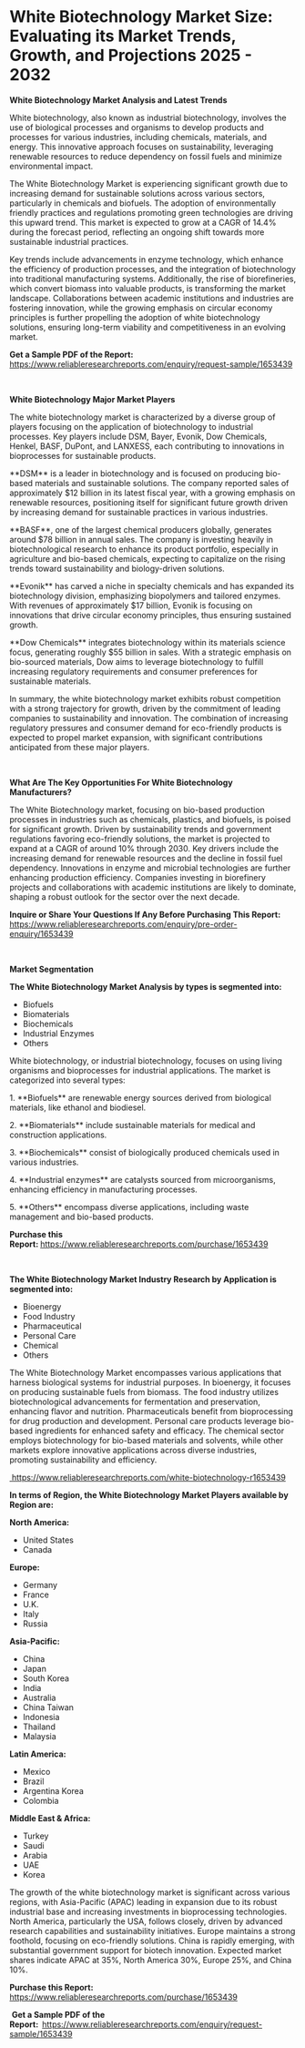 <p><h1>White Biotechnology Market Size: Evaluating its Market Trends, Growth, and Projections 2025 - 2032</h1></p><p><strong>White Biotechnology Market Analysis and Latest Trends</strong></p>
<p><p>White biotechnology, also known as industrial biotechnology, involves the use of biological processes and organisms to develop products and processes for various industries, including chemicals, materials, and energy. This innovative approach focuses on sustainability, leveraging renewable resources to reduce dependency on fossil fuels and minimize environmental impact.</p><p>The White Biotechnology Market is experiencing significant growth due to increasing demand for sustainable solutions across various sectors, particularly in chemicals and biofuels. The adoption of environmentally friendly practices and regulations promoting green technologies are driving this upward trend. This market is expected to grow at a CAGR of 14.4% during the forecast period, reflecting an ongoing shift towards more sustainable industrial practices.</p><p>Key trends include advancements in enzyme technology, which enhance the efficiency of production processes, and the integration of biotechnology into traditional manufacturing systems. Additionally, the rise of biorefineries, which convert biomass into valuable products, is transforming the market landscape. Collaborations between academic institutions and industries are fostering innovation, while the growing emphasis on circular economy principles is further propelling the adoption of white biotechnology solutions, ensuring long-term viability and competitiveness in an evolving market.</p></p>
<p><strong>Get a Sample PDF of the Report:&nbsp;</strong> <a href="https://www.reliableresearchreports.com/enquiry/request-sample/1653439?utm_campaign=3103&utm_medium=2&utm_source=Github&utm_content=ia&utm_term=16042025&utm_id=white-biotechnology">https://www.reliableresearchreports.com/enquiry/request-sample/1653439</a></p>
<p>&nbsp;</p>
<p><strong>White Biotechnology Major Market Players</strong></p>
<p><p>The white biotechnology market is characterized by a diverse group of players focusing on the application of biotechnology to industrial processes. Key players include DSM, Bayer, Evonik, Dow Chemicals, Henkel, BASF, DuPont, and LANXESS, each contributing to innovations in bioprocesses for sustainable products.</p><p>**DSM** is a leader in biotechnology and is focused on producing bio-based materials and sustainable solutions. The company reported sales of approximately $12 billion in its latest fiscal year, with a growing emphasis on renewable resources, positioning itself for significant future growth driven by increasing demand for sustainable practices in various industries.</p><p>**BASF**, one of the largest chemical producers globally, generates around $78 billion in annual sales. The company is investing heavily in biotechnological research to enhance its product portfolio, especially in agriculture and bio-based chemicals, expecting to capitalize on the rising trends toward sustainability and biology-driven solutions.</p><p>**Evonik** has carved a niche in specialty chemicals and has expanded its biotechnology division, emphasizing biopolymers and tailored enzymes. With revenues of approximately $17 billion, Evonik is focusing on innovations that drive circular economy principles, thus ensuring sustained growth.</p><p>**Dow Chemicals** integrates biotechnology within its materials science focus, generating roughly $55 billion in sales. With a strategic emphasis on bio-sourced materials, Dow aims to leverage biotechnology to fulfill increasing regulatory requirements and consumer preferences for sustainable materials.</p><p>In summary, the white biotechnology market exhibits robust competition with a strong trajectory for growth, driven by the commitment of leading companies to sustainability and innovation. The combination of increasing regulatory pressures and consumer demand for eco-friendly products is expected to propel market expansion, with significant contributions anticipated from these major players.</p></p>
<p>&nbsp;</p>
<p><strong>What Are The Key Opportunities For White Biotechnology Manufacturers?</strong></p>
<p><p>The White Biotechnology market, focusing on bio-based production processes in industries such as chemicals, plastics, and biofuels, is poised for significant growth. Driven by sustainability trends and government regulations favoring eco-friendly solutions, the market is projected to expand at a CAGR of around 10% through 2030. Key drivers include the increasing demand for renewable resources and the decline in fossil fuel dependency. Innovations in enzyme and microbial technologies are further enhancing production efficiency. Companies investing in biorefinery projects and collaborations with academic institutions are likely to dominate, shaping a robust outlook for the sector over the next decade.</p></p>
<p><strong>Inquire or Share Your Questions If Any Before Purchasing This Report:</strong> <a href="https://www.reliableresearchreports.com/enquiry/pre-order-enquiry/1653439?utm_campaign=3103&utm_medium=2&utm_source=Github&utm_content=ia&utm_term=16042025&utm_id=white-biotechnology">https://www.reliableresearchreports.com/enquiry/pre-order-enquiry/1653439</a></p>
<p>&nbsp;</p>
<p><strong>Market Segmentation</strong></p>
<p><strong>The White Biotechnology Market Analysis by types is segmented into:</strong></p>
<p><ul><li>Biofuels</li><li>Biomaterials</li><li>Biochemicals</li><li>Industrial Enzymes</li><li>Others</li></ul></p>
<p><p>White biotechnology, or industrial biotechnology, focuses on using living organisms and bioprocesses for industrial applications. The market is categorized into several types: </p><p>1. **Biofuels** are renewable energy sources derived from biological materials, like ethanol and biodiesel.</p><p>2. **Biomaterials** include sustainable materials for medical and construction applications.</p><p>3. **Biochemicals** consist of biologically produced chemicals used in various industries.</p><p>4. **Industrial enzymes** are catalysts sourced from microorganisms, enhancing efficiency in manufacturing processes.</p><p>5. **Others** encompass diverse applications, including waste management and bio-based products.</p></p>
<p><strong>Purchase this Report:&nbsp;</strong><a href="https://www.reliableresearchreports.com/purchase/1653439?utm_campaign=3103&utm_medium=2&utm_source=Github&utm_content=ia&utm_term=16042025&utm_id=white-biotechnology">https://www.reliableresearchreports.com/purchase/1653439</a></p>
<p>&nbsp;</p>
<p><strong>The White Biotechnology Market Industry Research by Application is segmented into:</strong></p>
<p><ul><li>Bioenergy</li><li>Food Industry</li><li>Pharmaceutical</li><li>Personal Care</li><li>Chemical</li><li>Others</li></ul></p>
<p><p>The White Biotechnology Market encompasses various applications that harness biological systems for industrial purposes. In bioenergy, it focuses on producing sustainable fuels from biomass. The food industry utilizes biotechnological advancements for fermentation and preservation, enhancing flavor and nutrition. Pharmaceuticals benefit from bioprocessing for drug production and development. Personal care products leverage bio-based ingredients for enhanced safety and efficacy. The chemical sector employs biotechnology for bio-based materials and solvents, while other markets explore innovative applications across diverse industries, promoting sustainability and efficiency.</p></p>
<p><a href="https://www.reliableresearchreports.com/white-biotechnology-r1653439?utm_campaign=3103&utm_medium=2&utm_source=Github&utm_content=ia&utm_term=16042025&utm_id=white-biotechnology">&nbsp;https://www.reliableresearchreports.com/white-biotechnology-r1653439</a></p>
<p><strong>In terms of Region, the White Biotechnology Market Players available by Region are:</strong></p>
<p>
    <p> <strong> North America: </strong>
        <ul>
            <li>United States</li>
            <li>Canada</li>
        </ul>
        </p> 
    <p> <strong> Europe: </strong>
        <ul>
            <li>Germany</li>
            <li>France</li>
            <li>U.K.</li>
            <li>Italy</li>
            <li>Russia</li>
        </ul>
        </p> 
    <p> <strong> Asia-Pacific: </strong>
        <ul>
            <li>China</li>
            <li>Japan</li>
            <li>South Korea</li>
            <li>India</li>
            <li>Australia</li>
            <li>China Taiwan</li>
            <li>Indonesia</li>
            <li>Thailand</li>
            <li>Malaysia</li>
        </ul>
        </p> 
    <p> <strong> Latin America: </strong>
        <ul>
            <li>Mexico</li>
            <li>Brazil</li>
            <li>Argentina Korea</li>
            <li>Colombia</li>
        </ul>
        </p> 
    <p> <strong> Middle East & Africa: </strong>
        <ul>
            <li>Turkey</li>
            <li>Saudi</li>
            <li>Arabia</li>
            <li>UAE</li>
            <li>Korea</li>
        </ul>
    </p>
    </p>
<p><p>The growth of the white biotechnology market is significant across various regions, with Asia-Pacific (APAC) leading in expansion due to its robust industrial base and increasing investments in bioprocessing technologies. North America, particularly the USA, follows closely, driven by advanced research capabilities and sustainability initiatives. Europe maintains a strong foothold, focusing on eco-friendly solutions. China is rapidly emerging, with substantial government support for biotech innovation. Expected market shares indicate APAC at 35%, North America 30%, Europe 25%, and China 10%.</p></p>
<p><strong>Purchase this Report: </strong><a href="https://www.reliableresearchreports.com/purchase/1653439?utm_campaign=3103&utm_medium=2&utm_source=Github&utm_content=ia&utm_term=16042025&utm_id=white-biotechnology">https://www.reliableresearchreports.com/purchase/1653439</a></p>
<p>&nbsp;<strong>Get a Sample PDF of the Report:&nbsp;&nbsp;</strong><a href="https://www.reliableresearchreports.com/enquiry/request-sample/1653439?utm_campaign=3103&utm_medium=2&utm_source=Github&utm_content=ia&utm_term=16042025&utm_id=white-biotechnology">https://www.reliableresearchreports.com/enquiry/request-sample/1653439</a></p>
<p><strong></strong></p>
<p><p></p><p></p><p></p></p>